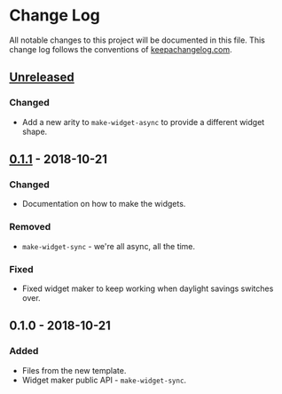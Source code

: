 # Change Log
All notable changes to this project will be documented in this file. This change log follows the conventions of [keepachangelog.com](http://keepachangelog.com/).

## [Unreleased]
### Changed
- Add a new arity to `make-widget-async` to provide a different widget shape.

## [0.1.1] - 2018-10-21
### Changed
- Documentation on how to make the widgets.

### Removed
- `make-widget-sync` - we're all async, all the time.

### Fixed
- Fixed widget maker to keep working when daylight savings switches over.

## 0.1.0 - 2018-10-21
### Added
- Files from the new template.
- Widget maker public API - `make-widget-sync`.

[Unreleased]: https://github.com/your-name/myproj1/compare/0.1.1...HEAD
[0.1.1]: https://github.com/your-name/myproj1/compare/0.1.0...0.1.1
